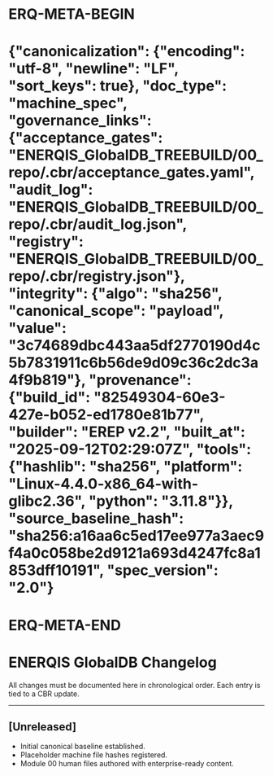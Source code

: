 # ERQ-META-BEGIN
# {"canonicalization": {"encoding": "utf-8", "newline": "LF", "sort_keys": true}, "doc_type": "machine_spec", "governance_links": {"acceptance_gates": "ENERQIS_GlobalDB_TREEBUILD/00_repo/.cbr/acceptance_gates.yaml", "audit_log": "ENERQIS_GlobalDB_TREEBUILD/00_repo/.cbr/audit_log.json", "registry": "ENERQIS_GlobalDB_TREEBUILD/00_repo/.cbr/registry.json"}, "integrity": {"algo": "sha256", "canonical_scope": "payload", "value": "3c74689dbc443aa5df2770190d4c5b7831911c6b56de9d09c36c2dc3a4f9b819"}, "provenance": {"build_id": "82549304-60e3-427e-b052-ed1780e81b77", "builder": "EREP v2.2", "built_at": "2025-09-12T02:29:07Z", "tools": {"hashlib": "sha256", "platform": "Linux-4.4.0-x86_64-with-glibc2.36", "python": "3.11.8"}}, "source_baseline_hash": "sha256:a16aa6c5ed17ee977a3aec9f4a0c058be2d9121a693d4247fc8a1853dff10191", "spec_version": "2.0"}
# ERQ-META-END
# ENERQIS GlobalDB Changelog

All changes must be documented here in chronological order.
Each entry is tied to a CBR update.

---

## [Unreleased]
- Initial canonical baseline established.
- Placeholder machine file hashes registered.
- Module 00 human files authored with enterprise-ready content. 